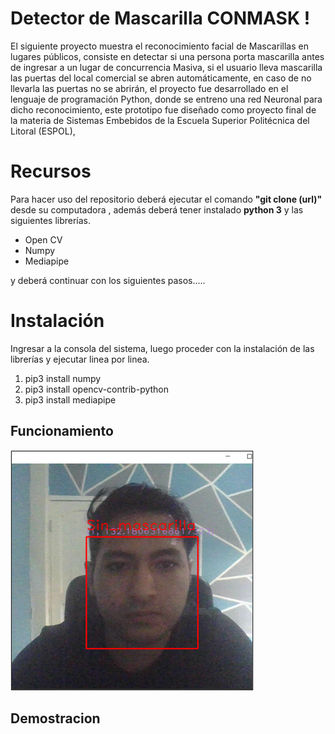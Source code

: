# Detector de Mascarilla CONMASK !

El siguiente proyecto muestra el reconocimiento facial de Mascarillas en lugares públicos, consiste en detectar si una persona porta mascarilla antes de ingresar a un lugar de concurrencia Masiva, si el usuario lleva mascarilla las puertas del local comercial se abren automáticamente, en caso de no llevarla las puertas no se abrirán, el proyecto fue desarrollado en el lenguaje de programación Python, donde se entreno una red Neuronal para dicho reconocimiento, este prototipo fue diseñado como proyecto final de la materia de Sistemas Embebidos de la Escuela Superior Politécnica del Litoral (ESPOL),


# Recursos
Para hacer uso del repositorio deberá  ejecutar el comando **"git clone (url)"**  desde su computadora , además deberá  tener instalado **python 3**  y las  siguientes  librerías.

 - Open CV
 - Numpy 
 - Mediapipe
 
y deberá continuar con los siguientes pasos.....
# Instalación
Ingresar a la consola del sistema, luego  proceder con la instalación de las librerías y ejecutar linea por linea. 
1.  pip3 install numpy
2. pip3 install opencv-contrib-python
3. pip3 install mediapipe

## Funcionamiento 
![Prueba de Sin mascarilla](https://github.com/Jodezamb/Detector-de-Macarilla/blob/master/imagenesreadme/PruebaNomask1.png)
## Demostracion
